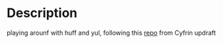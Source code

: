 # Description
playing arounf with huff and yul, following this [repo](https://github.com/Cyfrin/1-horse-store-s23) from Cyfrin updraft
